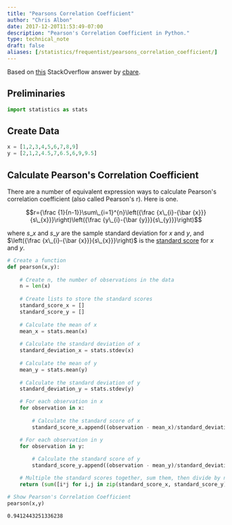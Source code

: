```yaml
---
title: "Pearsons Correlation Coefficient"
author: "Chris Albon"
date: 2017-12-20T11:53:49-07:00
description: "Pearson's Correlation Coefficient in Python."
type: technical_note
draft: false
aliases: [/statistics/frequentist/pearsons_correlation_coefficient/]
---
```

Based on [this](http://stackoverflow.com/a/17389980/2935984) StackOverflow answer by [cbare](http://stackoverflow.com/users/199166/cbare).

## Preliminaries


```python
import statistics as stats
```

## Create Data


```python
x = [1,2,3,4,5,6,7,8,9]
y = [2,1,2,4.5,7,6.5,6,9,9.5]
```

## Calculate Pearson's Correlation Coefficient

There are a number of equivalent expression ways to calculate Pearson's correlation coefficient (also called Pearson's r). Here is one.

$$r={\frac {1}{n-1}}\sum\_{i=1}^{n}\left({\frac {x\_{i}-{\bar {x}}}{s\_{x}}}\right)\left({\frac {y\_{i}-{\bar {y}}}{s\_{y}}}\right)$$

where $s\_{x}$ and $s\_{y}$ are the sample standard deviation for $x$ and $y$, and $\left({\frac {x\_{i}-{\bar {x}}}{s\_{x}}}\right)$ is the [standard score](https://en.wikipedia.org/wiki/Standard_score) for $x$ and $y$.


```python
# Create a function
def pearson(x,y):
    
    # Create n, the number of observations in the data
    n = len(x)
    
    # Create lists to store the standard scores
    standard_score_x = []
    standard_score_y = []
    
    # Calculate the mean of x
    mean_x = stats.mean(x)
    
    # Calculate the standard deviation of x
    standard_deviation_x = stats.stdev(x)
    
    # Calculate the mean of y
    mean_y = stats.mean(y)
    
    # Calculate the standard deviation of y
    standard_deviation_y = stats.stdev(y)

    # For each observation in x
    for observation in x: 
        
        # Calculate the standard score of x
        standard_score_x.append((observation - mean_x)/standard_deviation_x) 

    # For each observation in y
    for observation in y:
        
        # Calculate the standard score of y
        standard_score_y.append((observation - mean_y)/standard_deviation_y)

    # Multiple the standard scores together, sum them, then divide by n-1, return that value
    return (sum([i*j for i,j in zip(standard_score_x, standard_score_y)]))/(n-1)
```


```python
# Show Pearson's Correlation Coefficient
pearson(x,y)
```




    0.9412443251336238


